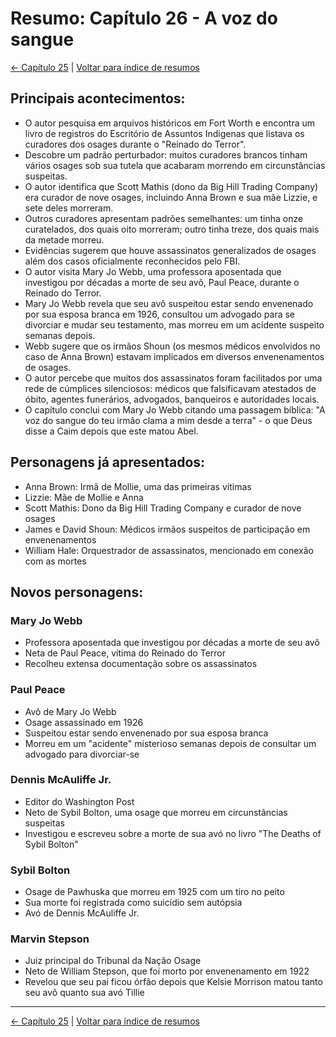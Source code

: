 # Resumo: Capítulo 26 - A voz do sangue

[← Capítulo 25](assassinos_da_lua_das_flores_chapter_25_resumo.md) | [Voltar para índice de resumos](README.md)

## Principais acontecimentos:
- O autor pesquisa em arquivos históricos em Fort Worth e encontra um livro de registros do Escritório de Assuntos Indígenas que listava os curadores dos osages durante o "Reinado do Terror".
- Descobre um padrão perturbador: muitos curadores brancos tinham vários osages sob sua tutela que acabaram morrendo em circunstâncias suspeitas.
- O autor identifica que Scott Mathis (dono da Big Hill Trading Company) era curador de nove osages, incluindo Anna Brown e sua mãe Lizzie, e sete deles morreram.
- Outros curadores apresentam padrões semelhantes: um tinha onze curatelados, dos quais oito morreram; outro tinha treze, dos quais mais da metade morreu.
- Evidências sugerem que houve assassinatos generalizados de osages além dos casos oficialmente reconhecidos pelo FBI.
- O autor visita Mary Jo Webb, uma professora aposentada que investigou por décadas a morte de seu avô, Paul Peace, durante o Reinado do Terror.
- Mary Jo Webb revela que seu avô suspeitou estar sendo envenenado por sua esposa branca em 1926, consultou um advogado para se divorciar e mudar seu testamento, mas morreu em um acidente suspeito semanas depois.
- Webb sugere que os irmãos Shoun (os mesmos médicos envolvidos no caso de Anna Brown) estavam implicados em diversos envenenamentos de osages.
- O autor percebe que muitos dos assassinatos foram facilitados por uma rede de cúmplices silenciosos: médicos que falsificavam atestados de óbito, agentes funerários, advogados, banqueiros e autoridades locais.
- O capítulo conclui com Mary Jo Webb citando uma passagem bíblica: "A voz do sangue do teu irmão clama a mim desde a terra" - o que Deus disse a Caim depois que este matou Abel.

## Personagens já apresentados:
- Anna Brown: Irmã de Mollie, uma das primeiras vítimas
- Lizzie: Mãe de Mollie e Anna
- Scott Mathis: Dono da Big Hill Trading Company e curador de nove osages
- James e David Shoun: Médicos irmãos suspeitos de participação em envenenamentos
- William Hale: Orquestrador de assassinatos, mencionado em conexão com as mortes

## Novos personagens:

### Mary Jo Webb
- Professora aposentada que investigou por décadas a morte de seu avô
- Neta de Paul Peace, vítima do Reinado do Terror
- Recolheu extensa documentação sobre os assassinatos

### Paul Peace
- Avô de Mary Jo Webb
- Osage assassinado em 1926
- Suspeitou estar sendo envenenado por sua esposa branca
- Morreu em um "acidente" misterioso semanas depois de consultar um advogado para divorciar-se

### Dennis McAuliffe Jr.
- Editor do Washington Post
- Neto de Sybil Bolton, uma osage que morreu em circunstâncias suspeitas
- Investigou e escreveu sobre a morte de sua avó no livro "The Deaths of Sybil Bolton"

### Sybil Bolton
- Osage de Pawhuska que morreu em 1925 com um tiro no peito
- Sua morte foi registrada como suicídio sem autópsia
- Avó de Dennis McAuliffe Jr.

### Marvin Stepson
- Juiz principal do Tribunal da Nação Osage
- Neto de William Stepson, que foi morto por envenenamento em 1922
- Revelou que seu pai ficou órfão depois que Kelsie Morrison matou tanto seu avô quanto sua avó Tillie 

---

[← Capítulo 25](assassinos_da_lua_das_flores_chapter_25_resumo.md) | [Voltar para índice de resumos](README.md) 